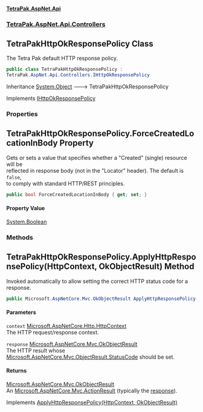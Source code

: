 #### [TetraPak.AspNet.Api](index.md 'index')
### [TetraPak.AspNet.Api.Controllers](TetraPak_AspNet_Api_Controllers.md 'TetraPak.AspNet.Api.Controllers')
## TetraPakHttpOkResponsePolicy Class
The Tetra Pak default HTTP response policy.   
```csharp
public class TetraPakHttpOkResponsePolicy :
TetraPak.AspNet.Api.Controllers.IHttpOkResponsePolicy
```

Inheritance [System.Object](https://docs.microsoft.com/en-us/dotnet/api/System.Object 'System.Object') &#129106; TetraPakHttpOkResponsePolicy  

Implements [IHttpOkResponsePolicy](TetraPak_AspNet_Api_Controllers_IHttpOkResponsePolicy.md 'TetraPak.AspNet.Api.Controllers.IHttpOkResponsePolicy')  
### Properties
<a name='TetraPak_AspNet_Api_Controllers_TetraPakHttpOkResponsePolicy_ForceCreatedLocationInBody'></a>
## TetraPakHttpOkResponsePolicy.ForceCreatedLocationInBody Property
Gets or sets a value that specifies whether a "Created" (single) resource will be  
reflected in response body (not in the "Locator" header). The default is `false`,  
to comply with standard HTTP/REST principles.  
```csharp
public bool ForceCreatedLocationInBody { get; set; }
```
#### Property Value
[System.Boolean](https://docs.microsoft.com/en-us/dotnet/api/System.Boolean 'System.Boolean')
  
### Methods
<a name='TetraPak_AspNet_Api_Controllers_TetraPakHttpOkResponsePolicy_ApplyHttpResponsePolicy(Microsoft_AspNetCore_Http_HttpContext_Microsoft_AspNetCore_Mvc_OkObjectResult)'></a>
## TetraPakHttpOkResponsePolicy.ApplyHttpResponsePolicy(HttpContext, OkObjectResult) Method
Invoked automatically to allow setting the correct HTTP status code for a response.   
```csharp
public Microsoft.AspNetCore.Mvc.OkObjectResult ApplyHttpResponsePolicy(Microsoft.AspNetCore.Http.HttpContext context, Microsoft.AspNetCore.Mvc.OkObjectResult response);
```
#### Parameters
<a name='TetraPak_AspNet_Api_Controllers_TetraPakHttpOkResponsePolicy_ApplyHttpResponsePolicy(Microsoft_AspNetCore_Http_HttpContext_Microsoft_AspNetCore_Mvc_OkObjectResult)_context'></a>
`context` [Microsoft.AspNetCore.Http.HttpContext](https://docs.microsoft.com/en-us/dotnet/api/Microsoft.AspNetCore.Http.HttpContext 'Microsoft.AspNetCore.Http.HttpContext')  
The HTTP request/response context.  
  
<a name='TetraPak_AspNet_Api_Controllers_TetraPakHttpOkResponsePolicy_ApplyHttpResponsePolicy(Microsoft_AspNetCore_Http_HttpContext_Microsoft_AspNetCore_Mvc_OkObjectResult)_response'></a>
`response` [Microsoft.AspNetCore.Mvc.OkObjectResult](https://docs.microsoft.com/en-us/dotnet/api/Microsoft.AspNetCore.Mvc.OkObjectResult 'Microsoft.AspNetCore.Mvc.OkObjectResult')  
The HTTP result whose [Microsoft.AspNetCore.Mvc.ObjectResult.StatusCode](https://docs.microsoft.com/en-us/dotnet/api/Microsoft.AspNetCore.Mvc.ObjectResult.StatusCode 'Microsoft.AspNetCore.Mvc.ObjectResult.StatusCode') should be set.  
  
#### Returns
[Microsoft.AspNetCore.Mvc.OkObjectResult](https://docs.microsoft.com/en-us/dotnet/api/Microsoft.AspNetCore.Mvc.OkObjectResult 'Microsoft.AspNetCore.Mvc.OkObjectResult')  
An [Microsoft.AspNetCore.Mvc.ActionResult](https://docs.microsoft.com/en-us/dotnet/api/Microsoft.AspNetCore.Mvc.ActionResult 'Microsoft.AspNetCore.Mvc.ActionResult') (typically the [response](TetraPak_AspNet_Api_Controllers_TetraPakHttpOkResponsePolicy.md#TetraPak_AspNet_Api_Controllers_TetraPakHttpOkResponsePolicy_ApplyHttpResponsePolicy(Microsoft_AspNetCore_Http_HttpContext_Microsoft_AspNetCore_Mvc_OkObjectResult)_response 'TetraPak.AspNet.Api.Controllers.TetraPakHttpOkResponsePolicy.ApplyHttpResponsePolicy(Microsoft.AspNetCore.Http.HttpContext, Microsoft.AspNetCore.Mvc.OkObjectResult).response')).  

Implements [ApplyHttpResponsePolicy(HttpContext, OkObjectResult)](TetraPak_AspNet_Api_Controllers_IHttpOkResponsePolicy.md#TetraPak_AspNet_Api_Controllers_IHttpOkResponsePolicy_ApplyHttpResponsePolicy(Microsoft_AspNetCore_Http_HttpContext_Microsoft_AspNetCore_Mvc_OkObjectResult) 'TetraPak.AspNet.Api.Controllers.IHttpOkResponsePolicy.ApplyHttpResponsePolicy(Microsoft.AspNetCore.Http.HttpContext, Microsoft.AspNetCore.Mvc.OkObjectResult)')  
  
